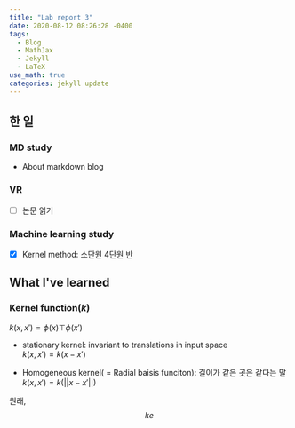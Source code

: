 ```yaml
---
title: "Lab report 3"
date: 2020-08-12 08:26:28 -0400
tags:
  - Blog
  - MathJax
  - Jekyll
  - LaTeX
use_math: true
categories: jekyll update
---
```

## 한 일
### MD study
- About markdown blog

### VR
- [ ] 논문 읽기

### Machine learning study
- [x] Kernel method: 소단원 4단원 반


## What I've learned
### Kernel function($k$)

$k(x,x') = \phi(x) \top \phi(x')$

- stationary kernel: invariant to translations in input space  
$k(x,x') = k(x-x')$

- Homogeneous kernel( = Radial baisis funciton): 길이가 같은 곳은 같다는 말  
$k(x,x') = k(||x-x'||)$


원래,
$$
ke
$$


